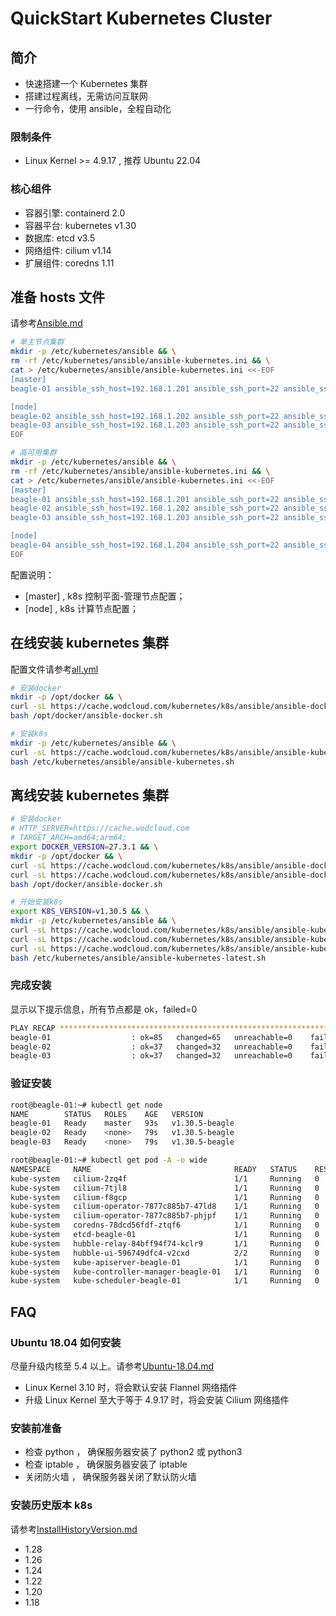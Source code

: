 # QuickStart Kubernetes Cluster

## 简介

- 快速搭建一个 Kubernetes 集群
- 搭建过程离线，无需访问互联网
- 一行命令，使用 ansible，全程自动化

### 限制条件

- Linux Kernel >= 4.9.17 , 推荐 Ubuntu 22.04

### 核心组件

- 容器引擎: containerd 2.0
- 容器平台: kubernetes v1.30
- 数据库: etcd v3.5
- 网络组件: cilium v1.14
- 扩展组件: coredns 1.11

## 准备 hosts 文件

请参考[Ansible.md](./docs/Ansible.md)

```bash
# 单主节点集群
mkdir -p /etc/kubernetes/ansible && \
rm -rf /etc/kubernetes/ansible/ansible-kubernetes.ini && \
cat > /etc/kubernetes/ansible/ansible-kubernetes.ini <<-EOF
[master]
beagle-01 ansible_ssh_host=192.168.1.201 ansible_ssh_port=22 ansible_ssh_user=root

[node]
beagle-02 ansible_ssh_host=192.168.1.202 ansible_ssh_port=22 ansible_ssh_user=root
beagle-03 ansible_ssh_host=192.168.1.203 ansible_ssh_port=22 ansible_ssh_user=root
EOF

# 高可用集群
mkdir -p /etc/kubernetes/ansible && \
rm -rf /etc/kubernetes/ansible/ansible-kubernetes.ini && \
cat > /etc/kubernetes/ansible/ansible-kubernetes.ini <<-EOF
[master]
beagle-01 ansible_ssh_host=192.168.1.201 ansible_ssh_port=22 ansible_ssh_user=root
beagle-02 ansible_ssh_host=192.168.1.202 ansible_ssh_port=22 ansible_ssh_user=root
beagle-03 ansible_ssh_host=192.168.1.203 ansible_ssh_port=22 ansible_ssh_user=root

[node]
beagle-04 ansible_ssh_host=192.168.1.204 ansible_ssh_port=22 ansible_ssh_user=root
EOF
```

配置说明：

- [master] , k8s 控制平面-管理节点配置；
- [node] , k8s 计算节点配置；

## 在线安装 kubernetes 集群

配置文件请参考[all.yml](./linux/group_vars/all.yml)

```bash
# 安装docker
mkdir -p /opt/docker && \
curl -sL https://cache.wodcloud.com/kubernetes/k8s/ansible/ansible-docker.sh > /opt/docker/ansible-docker.sh && \
bash /opt/docker/ansible-docker.sh

# 安装k8s
mkdir -p /etc/kubernetes/ansible && \
curl -sL https://cache.wodcloud.com/kubernetes/k8s/ansible/ansible-kubernetes.sh > /etc/kubernetes/ansible/ansible-kubernetes.sh && \
bash /etc/kubernetes/ansible/ansible-kubernetes.sh
```

## 离线安装 kubernetes 集群

```bash
# 安装docker
# HTTP_SERVER=https://cache.wodcloud.com
# TARGET_ARCH=amd64;arm64;
export DOCKER_VERSION=27.3.1 && \
mkdir -p /opt/docker && \
curl -sL https://cache.wodcloud.com/kubernetes/k8s/ansible/ansible-docker-27.3.1-amd64.tgz > /opt/docker/ansible-docker-27.3.1-amd64.tgz && \
curl -sL https://cache.wodcloud.com/kubernetes/k8s/ansible/ansible-docker.sh > /opt/docker/ansible-docker.sh && \
bash /opt/docker/ansible-docker.sh

# 开始安装k8s
export K8S_VERSION=v1.30.5 && \
mkdir -p /etc/kubernetes/ansible && \
curl -sL https://cache.wodcloud.com/kubernetes/k8s/ansible/ansible-kubernetes-images-v1.30.5-amd64.tgz >/etc/kubernetes/ansible/ansible-kubernetes-images-v1.30.5-amd64.tgz && \
curl -sL https://cache.wodcloud.com/kubernetes/k8s/ansible/ansible-kubernetes-latest-amd64.tgz >/etc/kubernetes/ansible/ansible-kubernetes-latest-amd64.tgz && \
curl -sL https://cache.wodcloud.com/kubernetes/k8s/ansible/ansible-kubernetes-latest.sh > /etc/kubernetes/ansible/ansible-kubernetes-latest.sh && \
bash /etc/kubernetes/ansible/ansible-kubernetes-latest.sh
```

### 完成安装

显示以下提示信息，所有节点都是 ok，failed=0

```bash
PLAY RECAP *******************************************************************************************************
beagle-01                  : ok=85   changed=65   unreachable=0    failed=0    skipped=23   rescued=0    ignored=6
beagle-02                  : ok=37   changed=32   unreachable=0    failed=0    skipped=6    rescued=0    ignored=1
beagle-03                  : ok=37   changed=32   unreachable=0    failed=0    skipped=6    rescued=0    ignored=1
```

### 验证安装

```bash
root@beagle-01:~# kubectl get node
NAME        STATUS   ROLES    AGE   VERSION
beagle-01   Ready    master   93s   v1.30.5-beagle
beagle-02   Ready    <none>   79s   v1.30.5-beagle
beagle-03   Ready    <none>   79s   v1.30.5-beagle

root@beagle-01:~# kubectl get pod -A -o wide
NAMESPACE     NAME                                READY   STATUS    RESTARTS   AGE   IP              NODE        NOMINATED NODE   READINESS GATES
kube-system   cilium-2zq4f                        1/1     Running   0          76s   192.168.1.202   beagle-02   <none>           <none>
kube-system   cilium-7tjl8                        1/1     Running   0          76s   192.168.1.203   beagle-03   <none>           <none>
kube-system   cilium-f8gcp                        1/1     Running   0          76s   192.168.1.201   beagle-01   <none>           <none>
kube-system   cilium-operator-7877c885b7-47ld8    1/1     Running   0          76s   192.168.1.202   beagle-02   <none>           <none>
kube-system   cilium-operator-7877c885b7-phjpf    1/1     Running   0          76s   192.168.1.203   beagle-03   <none>           <none>
kube-system   coredns-78dcd56fdf-ztqf6            1/1     Running   0          74s   10.2.0.134      beagle-01   <none>           <none>
kube-system   etcd-beagle-01                      1/1     Running   0          97s   192.168.1.201   beagle-01   <none>           <none>
kube-system   hubble-relay-84bff94f74-kclr9       1/1     Running   0          76s   10.2.0.234      beagle-01   <none>           <none>
kube-system   hubble-ui-596749dfc4-v2cxd          2/2     Running   0          76s   10.2.0.248      beagle-01   <none>           <none>
kube-system   kube-apiserver-beagle-01            1/1     Running   0          89s   192.168.1.201   beagle-01   <none>           <none>
kube-system   kube-controller-manager-beagle-01   1/1     Running   0          99s   192.168.1.201   beagle-01   <none>           <none>
kube-system   kube-scheduler-beagle-01            1/1     Running   0          99s   192.168.1.201   beagle-01   <none>           <none>
```

## FAQ

### Ubuntu 18.04 如何安装

尽量升级内核至 5.4 以上。请参考[Ubuntu-18.04.md](./docs/Ubuntu-18.04.md)

- Linux Kernel 3.10 时，将会默认安装 Flannel 网络插件
- 升级 Linux Kernel 至大于等于 4.9.17 时，将会安装 Cilium 网络插件

### 安装前准备

- 检查 python ， 确保服务器安装了 python2 或 python3
- 检查 iptable ， 确保服务器安装了 iptable
- 关闭防火墙 ， 确保服务器关闭了默认防火墙

### 安装历史版本 k8s

请参考[InstallHistoryVersion.md](./docs/InstallHistoryVersion.md)

- 1.28
- 1.26
- 1.24
- 1.22
- 1.20
- 1.18
